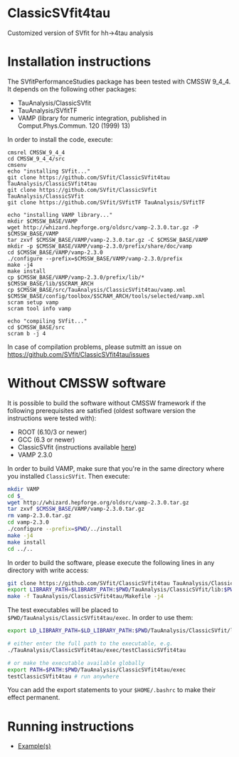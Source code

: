 # ClassicSVfit4tau
Customized version of SVfit for hh->4tau analysis

# Installation instructions
The SVfitPerformanceStudies package has been tested with CMSSW 9_4_4.
It depends on the following other packages:
- TauAnalysis/ClassicSVfit
- TauAnalysis/SVfitTF
- VAMP (library for numeric integration, published in Comput.Phys.Commun. 120 (1999) 13)

In order to install the code, execute:

```
cmsrel CMSSW_9_4_4
cd CMSSW_9_4_4/src
cmsenv
echo "installing SVfit..."
git clone https://github.com/SVfit/ClassicSVfit4tau TauAnalysis/ClassicSVfit4tau
git clone https://github.com/SVfit/ClassicSVfit TauAnalysis/ClassicSVfit
git clone https://github.com/SVfit/SVfitTF TauAnalysis/SVfitTF

echo "installing VAMP library..."
mkdir $CMSSW_BASE/VAMP
wget http://whizard.hepforge.org/oldsrc/vamp-2.3.0.tar.gz -P $CMSSW_BASE/VAMP
tar zxvf $CMSSW_BASE/VAMP/vamp-2.3.0.tar.gz -C $CMSSW_BASE/VAMP
mkdir -p $CMSSW_BASE/VAMP/vamp-2.3.0/prefix/share/doc/vamp
cd $CMSSW_BASE/VAMP/vamp-2.3.0
./configure --prefix=$CMSSW_BASE/VAMP/vamp-2.3.0/prefix
make -j4
make install
cp $CMSSW_BASE/VAMP/vamp-2.3.0/prefix/lib/* $CMSSW_BASE/lib/$SCRAM_ARCH
cp $CMSSW_BASE/src/TauAnalysis/ClassicSVfit4tau/vamp.xml $CMSSW_BASE/config/toolbox/$SCRAM_ARCH/tools/selected/vamp.xml
scram setup vamp
scram tool info vamp

echo "compiling SVfit..."
cd $CMSSW_BASE/src
scram b -j 4
```

In case of compilation problems, please sutmitt an issue on
https://github.com/SVfit/ClassicSVfit4tau/issues

# Without CMSSW software

It is possible to build the software without CMSSW framework if the following prerequisites are satisfied (oldest software version the instructions were tested with):
- ROOT (6.10/3 or newer)
- GCC (6.3 or newer)
- ClassicSVfit (instructions available [here](https://github.com/SVfit/ClassicSVfit#without-cmssw-software))
- VAMP 2.3.0

In order to build VAMP, make sure that you're in the same directory where you installed `ClassicSVfit`.
Then execute:
```bash
mkdir VAMP
cd $_
wget http://whizard.hepforge.org/oldsrc/vamp-2.3.0.tar.gz
tar zxvf $CMSSW_BASE/VAMP/vamp-2.3.0.tar.gz
rm vamp-2.3.0.tar.gz
cd vamp-2.3.0
./configure --prefix=$PWD/../install
make -j4
make install
cd ../..
```

In order to build the software, please execute the following lines in any directory with write access:
```bash
git clone https://github.com/SVfit/ClassicSVfit4tau TauAnalysis/ClassicSVfit4tau
export LIBRARY_PATH=$LIBRARY_PATH:$PWD/TauAnalysis/ClassicSVfit/lib:$PWD/VAMP/install/lib:$PWD/TauAnalysis/ClassicSVfit4tau/lib
make -f TauAnalysis/ClassicSVfit4tau/Makefile -j4
```

The test executables will be placed to `$PWD/TauAnalysis/ClassicSVfit4tau/exec`. In order to use them:
```bash
export LD_LIBRARY_PATH=$LD_LIBRARY_PATH:$PWD/TauAnalysis/ClassicSVfit/lib:$PWD/VAMP/install/lib:$PWD/TauAnalysis/ClassicSVfit4tau/lib

# either enter the full path to the executable, e.g.
./TauAnalysis/ClassicSVfit4tau/exec/testClassicSVfit4tau

# or make the executable available globally
export PATH=$PATH:$PWD/TauAnalysis/ClassicSVfit4tau/exec
testClassicSVfit4tau # run anywhere
```
You can add the export statements to your `$HOME/.bashrc` to make their effect permanent.

# Running instructions
- [Example(s)](https://github.com/SVfit/ClassicSVfit4tau/blob/master/bin/testClassicSVfit4tau.cc)
